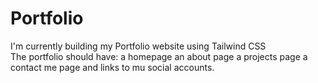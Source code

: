 # Portfolio

I'm currently building my Portfolio website using Tailwind CSS <br/>
The portfolio should have:
a homepage
an about page
a projects page
a contact me page and links to mu social accounts.
